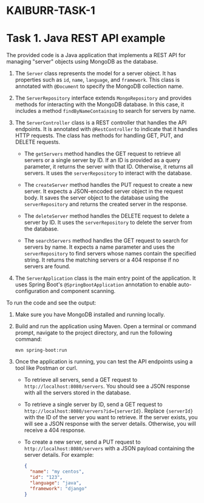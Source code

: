 # KAIBURR-TASK-1
# Task 1. Java REST API example

The provided code is a Java application that implements a REST API for managing "server" objects using MongoDB as the database.

1. The `Server` class represents the model for a server object. It has properties such as `id`, `name`, `language`, and `framework`. This class is annotated with `@Document` to specify the MongoDB collection name.

2. The `ServerRepository` interface extends `MongoRepository` and provides methods for interacting with the MongoDB database. In this case, it includes a method `findByNameContaining` to search for servers by name.

3. The `ServerController` class is a REST controller that handles the API endpoints. It is annotated with `@RestController` to indicate that it handles HTTP requests. The class has methods for handling GET, PUT, and DELETE requests.

   - The `getServers` method handles the GET request to retrieve all servers or a single server by ID. If an ID is provided as a query parameter, it returns the server with that ID. Otherwise, it returns all servers. It uses the `serverRepository` to interact with the database.

   - The `createServer` method handles the PUT request to create a new server. It expects a JSON-encoded server object in the request body. It saves the server object to the database using the `serverRepository` and returns the created server in the response.

   - The `deleteServer` method handles the DELETE request to delete a server by ID. It uses the `serverRepository` to delete the server from the database.

   - The `searchServers` method handles the GET request to search for servers by name. It expects a name parameter and uses the `serverRepository` to find servers whose names contain the specified string. It returns the matching servers or a 404 response if no servers are found.

4. The `ServerApplication` class is the main entry point of the application. It uses Spring Boot's `@SpringBootApplication` annotation to enable auto-configuration and component scanning.

To run the code and see the output:

1. Make sure you have MongoDB installed and running locally.

2. Build and run the application using Maven. Open a terminal or command prompt, navigate to the project directory, and run the following command:
   ```
   mvn spring-boot:run
   ```

3. Once the application is running, you can test the API endpoints using a tool like Postman or curl.

   - To retrieve all servers, send a GET request to `http://localhost:8080/servers`. You should see a JSON response with all the servers stored in the database.

   - To retrieve a single server by ID, send a GET request to `http://localhost:8080/servers?id={serverId}`. Replace `{serverId}` with the ID of the server you want to retrieve. If the server exists, you will see a JSON response with the server details. Otherwise, you will receive a 404 response.

   - To create a new server, send a PUT request to `http://localhost:8080/servers` with a JSON payload containing the server details. For example:
     ```json
     {
       "name": "my centos",
       "id": "123",
       "language": "java",
       "framework": "django"
     }
     ```
   
